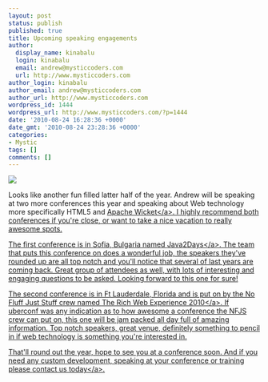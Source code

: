 ```yaml
---
layout: post
status: publish
published: true
title: Upcoming speaking engagements
author:
  display_name: kinabalu
  login: kinabalu
  email: andrew@mysticcoders.com
  url: http://www.mysticcoders.com
author_login: kinabalu
author_email: andrew@mysticcoders.com
author_url: http://www.mysticcoders.com
wordpress_id: 1444
wordpress_url: http://www.mysticcoders.com/?p=1444
date: '2010-08-24 16:28:36 +0000'
date_gmt: '2010-08-24 23:28:36 +0000'
categories:
- Mystic
tags: []
comments: []
---
```

<p><img src="http:&#47;&#47;farm3.static.flickr.com&#47;2407&#47;2537877226_5a74c40bcc.jpg" border="0" &#47;></p>
<p>Looks like another fun filled latter half of the year.  Andrew will be speaking at two more conferences this year and speaking about Web technology more specifically HTML5 and <a href="http:&#47;&#47;wicket.apache.org" target="_blank">Apache Wicket<&#47;a>.  I highly recommend both conferences if you're close, or want to take a nice vacation to really awesome spots.</p>
<p>The first conference is in Sofia, Bulgaria named <a href="http:&#47;&#47;2010.java2days.com" target="_blank">Java2Days<&#47;a>.  The team that puts this conference on does a wonderful job, the speakers they've rounded up are all top notch and you'll notice that several of last years are coming back.  Great group of attendees as well, with lots of interesting and engaging questions to be asked.  Looking forward to this one for sure!</p>
<p>The second conference is in Ft Lauderdale, Florida and is put on by the No Fluff Just Stuff crew named <a href="http:&#47;&#47;www.therichwebexperience.com" target="_blank">The Rich Web Experience 2010<&#47;a>.  If uberconf was any indication as to how awesome a conference the NFJS crew can put on, this one will be jam packed all day full of amazing information.  Top notch speakers, great venue, definitely something to pencil in if web technology is something you're interested in.</p>
<p>That'll round out the year, hope to see you at a conference soon.  And if you need any custom development, speaking at your conference or training please <a href="http:&#47;&#47;www.mysticcoders.com&#47;contact-us">contact us today<&#47;a>.</p>

